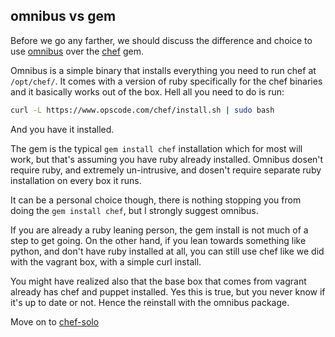 omnibus vs gem
--------------

Before we go any farther, we should discuss the difference and choice to use [omnibus](https://github.com/opscode/omnibus-software) over the [chef](http://rubygems.org/gems/chef) gem.

Omnibus is a simple binary that installs everything you need to run chef at `/opt/chef/`. It comes with a version of ruby specifically for the chef binaries and it basically works out of the box. Hell all you need to do is run:
```bash
curl -L https://www.opscode.com/chef/install.sh | sudo bash
```
And you have it installed.

The gem is the typical `gem install chef` installation which for most will work, but that's assuming you have ruby already installed. Omnibus dosen't require ruby,  and extremely un-intrusive, and dosen't require separate ruby installation on every box it runs.

It can be a personal choice though, there is nothing stopping you from doing the `gem install chef`, but I strongly suggest omnibus.

If you are already a ruby leaning person, the gem install is not much of a step to get going. On the other hand, if you lean towards something like python, and don't have ruby installed at all, you can still use chef like we did with the vagrant box, with a simple curl install.

You might have realized also that the base box that comes from vagrant already has chef and puppet installed. Yes this is true, but you never know if it's up to date or not. Hence the reinstall with the omnibus package.

Move on to [chef-solo](part2/5-chef-solo.md)
